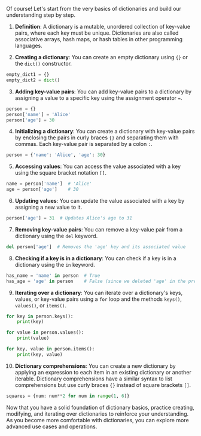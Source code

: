 Of course! Let's start from the very basics of dictionaries and build our understanding step by step.

1. **Definition**: A dictionary is a mutable, unordered collection of key-value pairs, where each key must be unique. Dictionaries are also called associative arrays, hash maps, or hash tables in other programming languages.

2. **Creating a dictionary**: You can create an empty dictionary using `{}` or the `dict()` constructor.

```python
empty_dict1 = {}
empty_dict2 = dict()
```

3. **Adding key-value pairs**: You can add key-value pairs to a dictionary by assigning a value to a specific key using the assignment operator `=`.

```python
person = {}
person['name'] = 'Alice'
person['age'] = 30
```

4. **Initializing a dictionary**: You can create a dictionary with key-value pairs by enclosing the pairs in curly braces `{}` and separating them with commas. Each key-value pair is separated by a colon `:`.

```python
person = {'name': 'Alice', 'age': 30}
```

5. **Accessing values**: You can access the value associated with a key using the square bracket notation `[]`.

```python
name = person['name']  # 'Alice'
age = person['age']    # 30
```

6. **Updating values**: You can update the value associated with a key by assigning a new value to it.

```python
person['age'] = 31  # Updates Alice's age to 31
```

7. **Removing key-value pairs**: You can remove a key-value pair from a dictionary using the `del` keyword.

```python
del person['age']  # Removes the 'age' key and its associated value
```

8. **Checking if a key is in a dictionary**: You can check if a key is in a dictionary using the `in` keyword.

```python
has_name = 'name' in person  # True
has_age = 'age' in person    # False (since we deleted 'age' in the previous step)
```

9. **Iterating over a dictionary**: You can iterate over a dictionary's keys, values, or key-value pairs using a `for` loop and the methods `keys()`, `values()`, or `items()`.

```python
for key in person.keys():
    print(key)

for value in person.values():
    print(value)

for key, value in person.items():
    print(key, value)
```

10. **Dictionary comprehensions**: You can create a new dictionary by applying an expression to each item in an existing dictionary or another iterable. Dictionary comprehensions have a similar syntax to list comprehensions but use curly braces `{}` instead of square brackets `[]`.

```python
squares = {num: num**2 for num in range(1, 6)}
```

Now that you have a solid foundation of dictionary basics, practice creating, modifying, and iterating over dictionaries to reinforce your understanding. As you become more comfortable with dictionaries, you can explore more advanced use cases and operations.